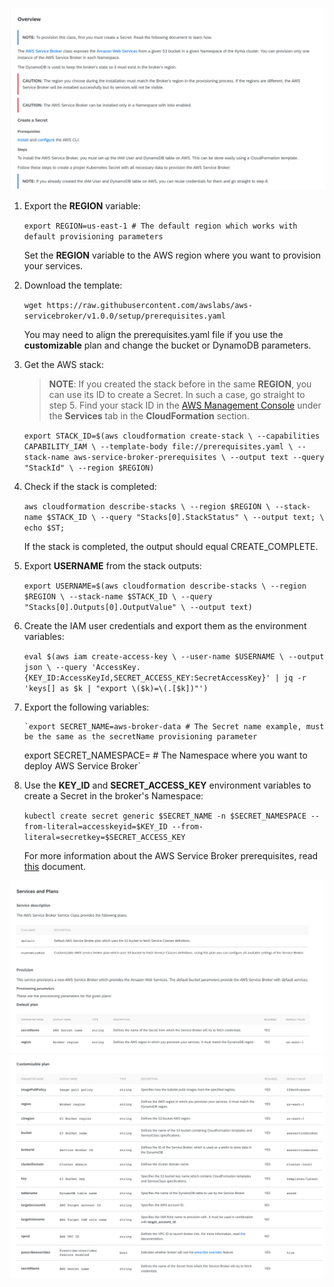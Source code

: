 ![img-1](images/aws/img01.png)

1.  Export the **REGION** variable:

    `export REGION=us-east-1 # The default region which works with default provisioning parameters`

    Set the **REGION** variable to the AWS region where you want to provision your services.

2.  Download the template:

    `wget https://raw.githubusercontent.com/awslabs/aws-servicebroker/v1.0.0/setup/prerequisites.yaml`

    You may need to align the prerequisites.yaml file if you use the **customizable** plan and change the bucket or DynamoDB parameters.

3.  Get the AWS stack:

    > **NOTE**: If you created the stack before in the same **REGION**, you can use its ID to create a Secret. In such a case, go straight to step 5. Find your stack ID in the [AWS Management Console](https://console.aws.amazon.com/) under the **Services** tab in the **CloudFormation** section.

    `export STACK_ID=$(aws cloudformation create-stack \ --capabilities CAPABILITY_IAM \ --template-body file://prerequisites.yaml \ --stack-name aws-service-broker-prerequisites \ --output text --query "StackId" \ --region $REGION)`

4.  Check if the stack is completed:

    `aws cloudformation describe-stacks \ --region $REGION \ --stack-name $STACK_ID \ --query "Stacks[0].StackStatus" \ --output text; \ echo $ST;`

    If the stack is completed, the output should equal CREATE_COMPLETE.

5.  Export **USERNAME** from the stack outputs:

    `export USERNAME=$(aws cloudformation describe-stacks \ --region $REGION \ --stack-name $STACK_ID \ --query "Stacks[0].Outputs[0].OutputValue" \ --output text)`

6.  Create the IAM user credentials and export them as the environment variables:

    `eval $(aws iam create-access-key \ --user-name $USERNAME \ --output json \ --query 'AccessKey.{KEY_ID:AccessKeyId,SECRET_ACCESS_KEY:SecretAccessKey}' | jq -r 'keys[] as $k | "export \($k)=\(.[$k])"')`

7.  Export the following variables:

        `export SECRET_NAME=aws-broker-data # The Secret name example, must be the same as the secretName provisioning parameter

    export SECRET_NAMESPACE= # The Namespace where you want to deploy AWS Service Broker`

8.  Use the **KEY_ID** and **SECRET_ACCESS_KEY** environment variables to create a Secret in the broker's Namespace:

    `kubectl create secret generic $SECRET_NAME -n $SECRET_NAMESPACE --from-literal=accesskeyid=$KEY_ID --from-literal=secretkey=$SECRET_ACCESS_KEY`

    For more information about the AWS Service Broker prerequisites, read [this](https://github.com/awslabs/aws-servicebroker/blob/v1.0.0/docs/install_prereqs.md) document.

![img-2](images/aws/img02.png)
![img-3](images/aws/img03.png)
